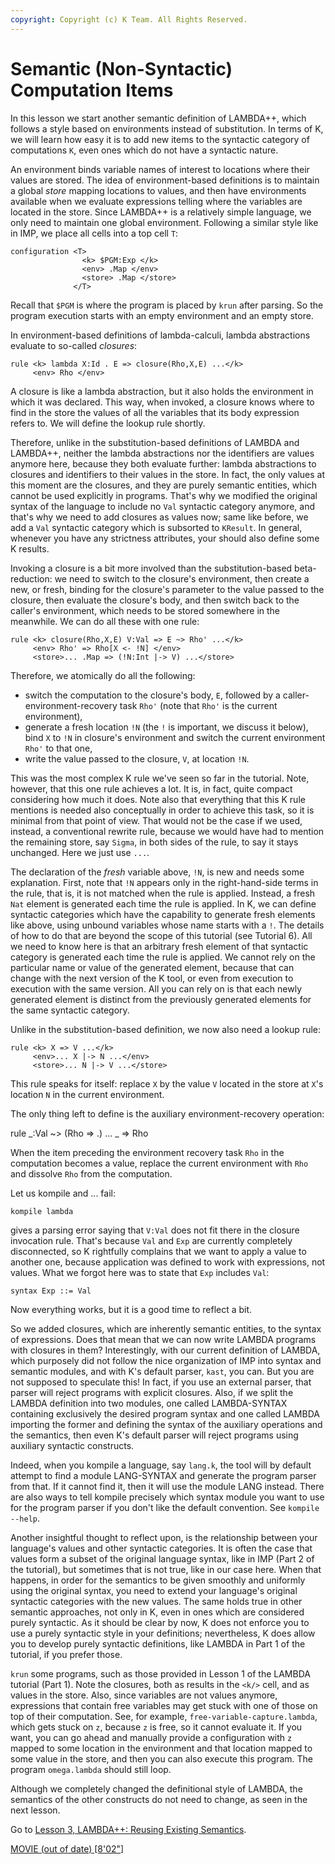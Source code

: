 ```yaml
---
copyright: Copyright (c) K Team. All Rights Reserved.
---
```


# Semantic (Non-Syntactic) Computation Items

In this lesson we start another semantic definition of LAMBDA++, which
follows a style based on environments instead of substitution.  In terms of
K, we will learn how easy it is to add new items to the syntactic category
of computations `K`, even ones which do not have a syntactic nature.

An environment binds variable names of interest to locations where their
values are stored.  The idea of environment-based definitions is to maintain
a global *store* mapping locations to values, and then have environments
available when we evaluate expressions telling where the variables are
located in the store.  Since LAMBDA++ is a relatively simple language, we
only need to maintain one global environment.  Following a similar style
like in IMP, we place all cells into a top cell `T`:

    configuration <T>
                    <k> $PGM:Exp </k>
                    <env> .Map </env>
                    <store> .Map </store>
                  </T>

Recall that `$PGM` is where the program is placed by `krun` after parsing.  So
the program execution starts with an empty environment and an empty store.

In environment-based definitions of lambda-calculi, lambda abstractions
evaluate to so-called *closures*:

    rule <k> lambda X:Id . E => closure(Rho,X,E) ...</k>
	     <env> Rho </env>

A closure is like a lambda abstraction, but it also holds the environment
in which it was declared.  This way, when invoked, a closure knows where to
find in the store the values of all the variables that its body expression
refers to.  We will define the lookup rule shortly.

Therefore, unlike in the substitution-based definitions of LAMBDA and
LAMBDA++, neither the lambda abstractions nor the identifiers are values
anymore here, because they both evaluate further: lambda abstractions to
closures and identifiers to their values in the store.  In fact, the only
values at this moment are the closures, and they are purely semantic entities,
which cannot be used explicitly in programs.  That's why we modified the
original syntax of the language to include no `Val` syntactic category
anymore, and that's why we need to add closures as values now; same like
before, we add a `Val` syntactic category which is subsorted
to `KResult`.  In general, whenever you have any strictness attributes,
your should also define some K results.

Invoking a closure is a bit more involved than the substitution-based
beta-reduction: we need to switch to the closure's environment, then create a
new, or fresh, binding for the closure's parameter to the value passed to the
closure, then evaluate the closure's body, and then switch back to the
caller's environment, which needs to be stored somewhere in the meanwhile.
We can do all these with one rule:

    rule <k> closure(Rho,X,E) V:Val => E ~> Rho' ...</k>
         <env> Rho' => Rho[X <- !N] </env>
         <store>... .Map => (!N:Int |-> V) ...</store>

Therefore, we atomically do all the following:

- switch the computation to the closure's body, `E`, followed by a
caller-environment-recovery task `Rho'` (note that `Rho'` is the
current environment),
- generate a fresh location `!N` (the `!` is important, we discuss it below),
bind `X` to `!N` in closure's environment and switch the current environment
`Rho'` to that one,
- write the value passed to the closure, `V`, at location `!N`.

This was the most complex K rule we've seen so far in the tutorial.  Note,
however, that this one rule achieves a lot.  It is, in fact, quite compact
considering how much it does.  Note also that everything that this K rule
mentions is needed also conceptually in order to achieve this task, so it
is minimal from that point of view.  That would not be the case if we
used, instead, a conventional rewrite rule, because we would have had to
mention the remaining store, say `Sigma`, in both sides of the rule, to say
it stays unchanged.  Here we just use `...`.

The declaration of the *fresh* variable above, `!N`, is new and needs
some explanation.  First, note that `!N` appears only in the right-hand-side
terms in the rule, that is, it is not matched when the rule is applied.
Instead, a fresh `Nat` element is generated each time the rule is applied.
In K, we can define syntactic categories which have the capability to
generate fresh elements like above, using unbound variables whose name starts
with a `!`.  The details of how to do that are beyond the scope of this
tutorial (see Tutorial 6).  All we need to know here is that an arbitrary
fresh element of that syntactic category is generated each time the rule
is applied.  We cannot rely on the particular name or value of the generated
element, because that can change with the next version of the K tool, or
even from execution to execution with the same version.  All you can rely
on is that each newly generated element is distinct from the previously
generated elements for the same syntactic category.

Unlike in the substitution-based definition, we now also need a lookup rule:

    rule <k> X => V ...</k>
         <env>... X |-> N ...</env>
         <store>... N |-> V ...</store>

This rule speaks for itself: replace `X` by the value `V` located in the store
at `X`'s location `N` in the current environment.

The only thing left to define is the auxiliary environment-recovery operation:

  rule <k> _:Val ~> (Rho => .) ...</k> <env> _ => Rho </env>

When the item preceding the environment recovery task `Rho` in the
computation becomes a value, replace the current environment with `Rho`
and dissolve `Rho` from the computation.

Let us kompile and ... fail:

    kompile lambda

gives a parsing error saying that `V:Val` does not fit there in the closure
invocation rule.  That's because `Val` and `Exp` are currently completely
disconnected, so K rightfully complains that we want to apply a value to
another one, because application was defined to work with expressions, not
values.  What we forgot here was to state that `Exp` includes `Val`:

    syntax Exp ::= Val

Now everything works, but it is a good time to reflect a bit.

So we added closures, which are inherently semantic entities, to the syntax
of expressions.  Does that mean that we can now write LAMBDA programs with
closures in them?  Interestingly, with our current definition of LAMBDA,
which purposely did not follow the nice organization of IMP into syntax and
semantic modules, and with K's default parser, `kast`, you can.  But you are
not supposed to speculate this!  In fact, if you use an external parser, that
parser will reject programs with explicit closures.  Also, if we split the
LAMBDA definition into two modules, one called LAMBDA-SYNTAX containing
exclusively the desired program syntax and one called LAMBDA importing the
former and defining the syntax of the auxiliary operations and the semantics,
then even K's default parser will reject programs using auxiliary syntactic 
constructs.

Indeed, when you kompile a language, say `lang.k`, the tool will by default
attempt to find a module LANG-SYNTAX and generate the program parser from
that.  If it cannot find it, then it will use the module LANG instead.  There
are also ways to tell kompile precisely which syntax module you want to use
for the program parser if you don't like the default convention.
See `kompile --help`.

Another insightful thought to reflect upon, is the relationship between your
language's values and other syntactic categories.  It is often the case that
values form a subset of the original language syntax, like in IMP (Part 2 of
the tutorial), but sometimes that is not true, like in our case here.  When
that happens, in order for the semantics to be given smoothly and uniformly
using the original syntax, you need to extend your language's original
syntactic categories with the new values.  The same holds true in other
semantic approaches, not only in K, even in ones which are considered purely 
syntactic.  As it should be clear by now, K does not enforce you to use a
purely syntactic style in your definitions; nevertheless, K does allow you to 
develop purely syntactic definitions, like LAMBDA in Part 1 of the tutorial,
if you prefer those.

`krun` some programs, such as those provided in Lesson 1 of the LAMBDA
tutorial (Part 1).  Note the closures, both as results in the `<k/>` cell,
and as values in the store.  Also, since variables are not values anymore,
expressions that contain free variables may get stuck with one of those on
top of their computation.  See, for example, `free-variable-capture.lambda`,
which gets stuck on `z`, because `z` is free, so it cannot evaluate it.
If you want, you can go ahead and manually provide a configuration with
`z` mapped to some location in the environment and that location mapped to
some value in the store, and then you can also execute this program.  The
program `omega.lambda` should still loop.

Although we completely changed the definitional style of LAMBDA, the semantics
of the other constructs do not need to change, as seen in the next lesson.


Go to [Lesson 3, LAMBDA++: Reusing Existing Semantics](../lesson_3/README.md).

[MOVIE (out of date) [8'02"]](https://youtu.be/BYhQQW6swfc)
